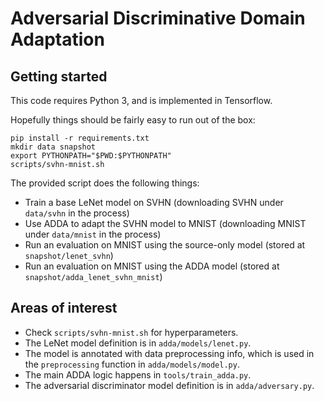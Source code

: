# Adversarial Discriminative Domain Adaptation

## Getting started

This code requires Python 3, and is implemented in Tensorflow.

Hopefully things should be fairly easy to run out of the box:

    pip install -r requirements.txt
    mkdir data snapshot
    export PYTHONPATH="$PWD:$PYTHONPATH"
    scripts/svhn-mnist.sh

The provided script does the following things:

- Train a base LeNet model on SVHN (downloading SVHN under `data/svhn` in the process)
- Use ADDA to adapt the SVHN model to MNIST (downloading MNIST under `data/mnist` in the process)
- Run an evaluation on MNIST using the source-only model (stored at `snapshot/lenet_svhn`)
- Run an evaluation on MNIST using the ADDA model (stored at `snapshot/adda_lenet_svhn_mnist`)

## Areas of interest

- Check `scripts/svhn-mnist.sh` for hyperparameters.
- The LeNet model definition is in `adda/models/lenet.py`.
- The model is annotated with data preprocessing info, which is used in the `preprocessing` function in `adda/models/model.py`.
- The main ADDA logic happens in `tools/train_adda.py`.
- The adversarial discriminator model definition is in `adda/adversary.py`.

